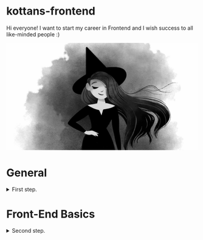# kottans-frontend
Hi everyone! 
I want to start my career in Frontend and I wish success to all like-minded people :)

![Witch](https://github.com/AnzhelikaKh/kottans-frontend/blob/main/Img/Witch.jpg)

# General
<details>
<summary>First step.</summary>

## Git Basics

Well, the first step has been taken!
It was my first time using Git and it turned out pretty good.

*The task report (screenshots) are in the ["task_Git"](https://github.com/AnzhelikaKh/kottans-frontend/tree/main/Img/Img_Git) folder.*


## Linux CLI, and HTTP

Thanks to [Linux Survival](https://linuxsurvival.com/linux-tutorial-introduction/), I consolidated my knowledge of Linux commands. I even learned how to use the command to throw a file for printing (including a specific printer), it was something new for me :)
Also, two articles on the work and structure of HTTP were a little boring, but useful)

*The task report (screenshots) are in the ["task_linux_cli"](https://github.com/AnzhelikaKh/kottans-frontend/tree/main/Img/task_linux_cli) folder.*

## Git Collaboration
Well done!
It was interesting, I especially liked the site [learngitbranching.js.org](https://learngitbranching.js.org/?locale=uk), it was much easier to understand the material.

*The task report (screenshots) are in the ["task_git_collaboration"](https://github.com/AnzhelikaKh/kottans-frontend/tree/main/Img/task_git_collaboration) folder.*

</details>


# Front-End Basics

<details>
<summary>Second step.</summary>


## Intro to HTML and CSS
Well, thanks to the [Intro to HTML & CSS](https://www.coursera.org/learn/html-css-javascript-for-web-developers) course and [Codecademy](https://www.codecademy.com/learn/learn-html), I solidified my knowledge of HTML & CSS and learned a few new tricks that I didn't know before.I really liked the [Can't Unsee](https://cantunsee.space/) site - I got a little stuck on this site and achieved my **"gold"**. 

![MyGold](https://github.com/AnzhelikaKh/kottans-frontend/blob/main/Img/task_html_css_intro/Screenshot_10.png)

In the end, I plan to use all the new knowledge gained while reviewing the course and passing Codecademy in the future :)

*The task report (screenshots) are in the ["task_html_css_intro"](https://github.com/AnzhelikaKh/kottans-frontend/tree/main/Img/task_html_css_intro) folder.*

## Responsive Web Design
*The task report (screenshots) are in the "task_responsive_web_design" folder.*

</details>
